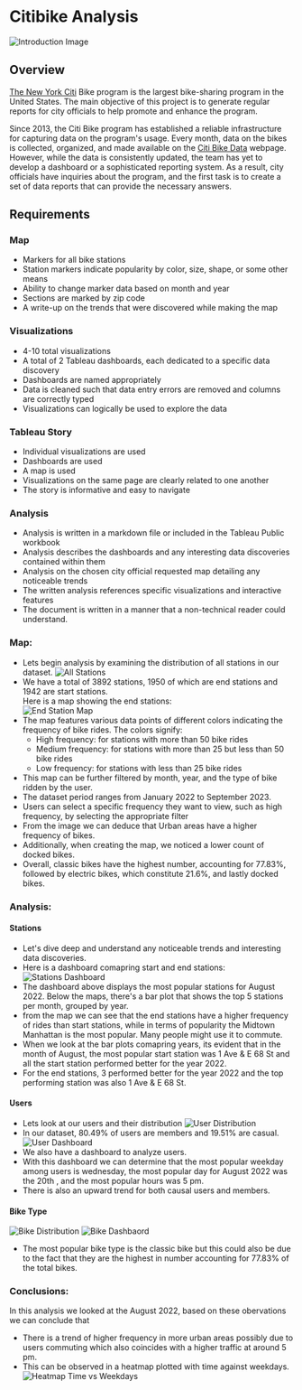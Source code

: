 # Citibike Analysis
![Introduction Image](./images/citi-bike-station-bikes.jpg)  
## Overview  
[The New York Citi](https://en.wikipedia.org/wiki/Citi_Bike) Bike program is the largest bike-sharing program in the United States. The main objective of this project is to generate regular reports for city officials to help promote and enhance the program.

Since 2013, the Citi Bike program has established a reliable infrastructure for capturing data on the program's usage. Every month, data on the bikes is collected, organized, and made available on the [Citi Bike Data](https://citibikenyc.com/system-data) webpage. However, while the data is consistently updated, the team has yet to develop a dashboard or a sophisticated reporting system. As a result, city officials have inquiries about the program, and the first task is to create a set of data reports that can provide the necessary answers.

## Requirements
### Map 
- Markers for all bike stations
- Station markers indicate popularity by color, size, shape, or some other means
- Ability to change marker data based on month and year
- Sections are marked by zip code
- A write-up on the trends that were discovered while making the map
### Visualizations 
- 4-10 total visualizations
- A total of 2 Tableau dashboards, each dedicated to a specific data discovery
- Dashboards are named appropriately
- Data is cleaned such that data entry errors are removed and columns are correctly typed
- Visualizations can logically be used to explore the data
### Tableau Story 
- Individual visualizations are used
- Dashboards are used
- A map is used
- Visualizations on the same page are clearly related to one another
- The story is informative and easy to navigate
### Analysis 
- Analysis is written in a markdown file or included in the Tableau Public workbook
- Analysis describes the dashboards and any interesting data discoveries contained within them
- Analysis on the chosen city official requested map detailing any noticeable trends
- The written analysis references specific visualizations and interactive features
- The document is written in a manner that a non-technical reader could understand.  

### Map:
- Lets begin analysis by examining the distribution  of all stations in our dataset.
![All Stations](./images/stations.png)   
- We have a total of 3892 stations, 1950 of which are end stations and 1942 are start stations.    
Here is a map showing the end stations:   
![End Station Map](./images/end_station_map.png)
-  The map features various data points of different colors indicating the frequency of bike rides. The colors signify:
    - High frequency: for stations with more than 50 bike rides
    - Medium frequency: for stations with more than 25 but less than 50 bike rides
    - Low frequency: for stations with less than 25 bike rides
- This map can be further filtered by month, year, and the type of bike ridden by the user.
- The dataset period ranges from January 2022 to September 2023.
- Users can select a specific frequency they want to view, such as high frequency, by selecting the appropriate filter
- From the image we can deduce that Urban areas have a higher frequency of bikes.
- Additionally, when creating the map, we noticed a lower count of docked bikes.  
- Overall, classic bikes have the highest number, accounting for 77.83%, followed by electric bikes, which constitute 21.6%, and lastly docked bikes.  

### Analysis:
#### Stations
- Let's dive deep and understand any noticeable trends and interesting data discoveries.  
- Here is a dashboard comapring start and end stations:
    ![Stations Dashboard](./images/StationsDashboard.png)  
- The dashboard above displays the most popular stations for August 2022. Below the maps, there's a bar plot that shows the top 5 stations per month, grouped by year.
- from the map we can see that the end stations have a higher frequency of rides than start stations, while in terms of popularity the Midtown Manhattan is the most popular. Many people might use it to commute. 
- When we look at the bar plots comapring years, its evident that in the month of August, the most popular start station was 1 Ave & E 68 St and all the start station performed better for the year 2022.
- For the end stations, 3 performed better for the year 2022 and the top performing station was also 1 Ave & E 68 St.
#### Users
- Lets look at our users and their distribution
![User Distribution](./images/userdistribution.png)
- In our dataset, 80.49% of users are members and 19.51% are casual.
![User Dashboard](./images/userdashboard.png)
- We also have a dashboard to analyze users.
- With this dashboard we can determine that the most popular weekday among users is wednesday, the most popular day for August 2022 was the 20th , and the most popular hours was 5 pm.
- There is also an upward trend for both causal users and members.
#### Bike Type
![Bike Distribution](./images/bikedustribution.png)
![Bike Dashbaord](./images/bikedashbaord.png)
- The most popular bike type is the classic bike but this could also be due to the fact that they are the highest in number accounting for 77.83% of the total bikes.

### Conclusions:
In this analysis we looked at the August 2022, based on these obervations we can conclude that
- There is a trend of higher frequency in more urban areas possibly due to users commuting which also coincides with a higher traffic at around 5 pm.
- This can be observed in a heatmap plotted with time against weekdays.
![Heatmap Time vs Weekdays](./images/heatmap.png)